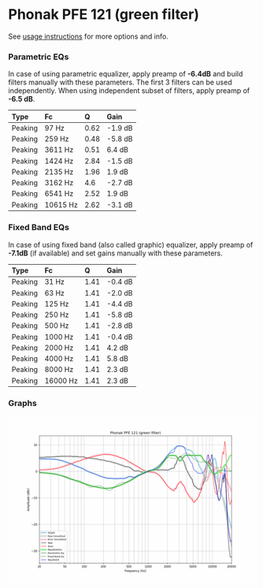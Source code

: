 # Phonak PFE 121 (green filter)
See [usage instructions](https://github.com/jaakkopasanen/AutoEq#usage) for more options and info.

### Parametric EQs
In case of using parametric equalizer, apply preamp of **-6.4dB** and build filters manually
with these parameters. The first 3 filters can be used independently.
When using independent subset of filters, apply preamp of **-6.5 dB**.

| Type    | Fc       |    Q | Gain    |
|:--------|:---------|:-----|:--------|
| Peaking | 97 Hz    | 0.62 | -1.9 dB |
| Peaking | 259 Hz   | 0.48 | -5.8 dB |
| Peaking | 3611 Hz  | 0.51 | 6.4 dB  |
| Peaking | 1424 Hz  | 2.84 | -1.5 dB |
| Peaking | 2135 Hz  | 1.96 | 1.9 dB  |
| Peaking | 3162 Hz  | 4.6  | -2.7 dB |
| Peaking | 6541 Hz  | 2.52 | 1.9 dB  |
| Peaking | 10615 Hz | 2.62 | -3.1 dB |

### Fixed Band EQs
In case of using fixed band (also called graphic) equalizer, apply preamp of **-7.1dB**
(if available) and set gains manually with these parameters.

| Type    | Fc       |    Q | Gain    |
|:--------|:---------|:-----|:--------|
| Peaking | 31 Hz    | 1.41 | -0.4 dB |
| Peaking | 63 Hz    | 1.41 | -2.0 dB |
| Peaking | 125 Hz   | 1.41 | -4.4 dB |
| Peaking | 250 Hz   | 1.41 | -5.8 dB |
| Peaking | 500 Hz   | 1.41 | -2.8 dB |
| Peaking | 1000 Hz  | 1.41 | -0.4 dB |
| Peaking | 2000 Hz  | 1.41 | 4.2 dB  |
| Peaking | 4000 Hz  | 1.41 | 5.8 dB  |
| Peaking | 8000 Hz  | 1.41 | 2.3 dB  |
| Peaking | 16000 Hz | 1.41 | 2.3 dB  |

### Graphs
![](./Phonak%20PFE%20121%20(green%20filter).png)